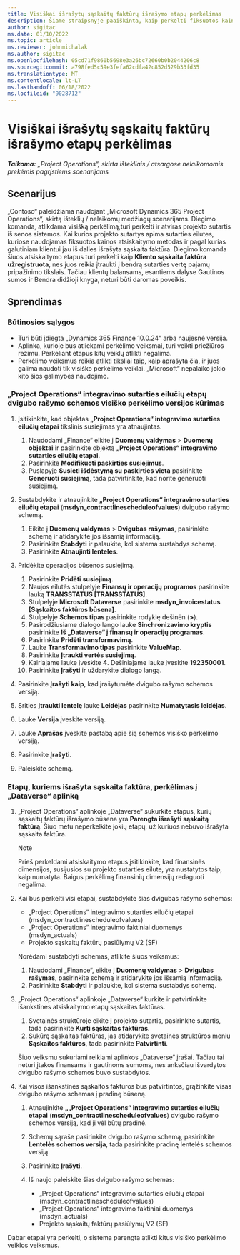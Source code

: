 ```yaml
---
title: Visiškai išrašytų sąskaitų faktūrų išrašymo etapų perkėlimas
description: Šiame straipsnyje paaiškinta, kaip perkelti fiksuotos kainos atsiskaitymo etapus, pagal kuriuos klientui buvo išrašytos sąskaitos faktūros pagal atviras projekto sutartis prieš įgyvendinimo pradžios datą.
author: sigitac
ms.date: 01/10/2022
ms.topic: article
ms.reviewer: johnmichalak
ms.author: sigitac
ms.openlocfilehash: 05cd71f9860b5698e3a26bc72660b0b2044206c8
ms.sourcegitcommit: a798fed5c59e3fefa62cdfa42c852d529b33fd35
ms.translationtype: MT
ms.contentlocale: lt-LT
ms.lasthandoff: 06/18/2022
ms.locfileid: "9028712"
---
```

# <a name="migrate-fully-invoiced-billing-milestones-at-cutover"></a>Visiškai išrašytų sąskaitų faktūrų išrašymo etapų perkėlimas

_**Taikoma:** „Project Operations“, skirta ištekliais / atsargose nelaikomomis prekėmis pagrįstiems scenarijams_

## <a name="scenario"></a>Scenarijus

„Contoso“ paleidžiama naudojant „Microsoft Dynamics 365 Project Operations“, skirtą išteklių / nelaikomų medžiagų scenarijams. Diegimo komanda, atlikdama visišką perkėlimą,turi perkelti ir atviras projekto sutartis iš senos sistemos. Kai kurios projekto sutartys apima sutarties eilutes, kuriose naudojamas fiksuotos kainos atsiskaitymo metodas ir pagal kurias galutiniam klientui jau iš dalies išrašyta sąskaita faktūra. Diegimo komanda šiuos atsiskaitymo etapus turi perkelti kaip **Kliento sąskaita faktūra užregistruota**, nes juos reikia įtraukti į bendrą sutarties vertę pajamų pripažinimo tikslais. Tačiau klientų balansams, esantiems dalyse Gautinos sumos ir Bendra didžioji knyga, neturi būti daromas poveikis.

## <a name="solution"></a>Sprendimas

### <a name="prerequisites"></a>Būtinosios sąlygos

- Turi būti įdiegta „Dynamics 365 Finance 10.0.24“ arba naujesnė versija.
- Aplinka, kurioje bus atliekami perkėlimo veiksmai, turi veikti priežiūros režimu. Perkeliant etapus kitų veiklų atlikti negalima.
- Perkėlimo veiksmus reikia atlikti tiksliai taip, kaip aprašyta čia, ir juos galima naudoti tik visiško perkėlimo veiklai. „Microsoft“ nepalaiko jokio kito šios galimybės naudojimo.

### <a name="create-a-cutover-version-of-the-project-operations-integration-contract-line-milestones-dual-write-map"></a>„Project Operations“ integravimo sutarties eilučių etapų dvigubo rašymo schemos visiško perkėlimo versijos kūrimas 

1. Įsitikinkite, kad objektas **„Project Operations“ integravimo sutarties eilučių etapai** tikslinis susiejimas yra atnaujintas. 

    1. Naudodami „Finance“ eikite į **Duomenų valdymas** \> **Duomenų objektai** ir pasirinkite objektą **„Project Operations“ integravimo sutarties eilučių etapai**. 
    2. Pasirinkite **Modifikuoti paskirties susiejimus**. 
    3. Puslapyje **Susieti išdėstymą su paskirties vieta** pasirinkite **Generuoti susiejimą**, tada patvirtinkite, kad norite generuoti susiejimą.

2. Sustabdykite ir atnaujinkite **„Project Operations“ integravimo sutarties eilučių etapai** (**msdyn\_contractlinescheduleofvalues**) dvigubo rašymo schemą. 

    1. Eikite į **Duomenų valdymas** \> **Dvigubas rašymas**, pasirinkite schemą ir atidarykite jos išsamią informaciją. 
    2. Pasirinkite **Stabdyti** ir palaukite, kol sistema sustabdys schemą. 
    3. Pasirinkite **Atnaujinti lenteles**.

3. Pridėkite operacijos būsenos susiejimą.

    1. Pasirinkite **Pridėti susiejimą**.
    2. Naujos eilutės stulpelyje **Finansų ir operacijų programos** pasirinkite lauką **TRANSSTATUS \[TRANSSTATUS\]**.
    3. Stulpelyje **Microsoft Dataverse** pasirinkite **msdyn\_invoicestatus \[Sąskaitos faktūros būsena\]**.
    4. Stulpelyje **Schemos tipas** pasirinkite rodyklę dešinėn (**\>**).
    5. Pasirodžiusiame dialogo lango lauke **Sinchronizavimo kryptis** pasirinkite **Iš „Dataverse“ į finansų ir operacijų programas**.
    6. Pasirinkite **Pridėti transformavimą**.
    7. Lauke **Transformavimo tipas** pasirinkite **ValueMap**.
    8. Pasirinkite **Įtraukti vertės susiejimą**.
    9. Kairiajame lauke įveskite **4**. Dešiniajame lauke įveskite **192350001**. 
    10. Pasirinkite **Įrašyti** ir uždarykite dialogo langą.

4. Pasirinkite **Įrašyti kaip**, kad įrašytumėte dvigubo rašymo schemos versiją. 
5. Srities **Įtraukti lentelę** lauke **Leidėjas** pasirinkite **Numatytasis leidėjas**.
6. Lauke **Versija** įveskite versiją.
7. Lauke **Aprašas** įveskite pastabą apie šią schemos visiško perkėlimo versiją. 
8. Pasirinkite **Įrašyti**.
9. Paleiskite schemą.

### <a name="migrate-invoiced-milestones-to-the-dataverse-environment"></a>Etapų, kuriems išrašyta sąskaita faktūra, perkėlimas į „Dataverse“ aplinką

1. „Project Operations“ aplinkoje „Dataverse“ sukurkite etapus, kurių sąskaitų faktūrų išrašymo būsena yra **Parengta išrašyti sąskaitą faktūrą**. Šiuo metu neperkelkite jokių etapų, už kuriuos nebuvo išrašyta sąskaita faktūra.

    > [!NOTE]
    > Prieš perkeldami atsiskaitymo etapus įsitikinkite, kad finansinės dimensijos, susijusios su projekto sutarties eilute, yra nustatytos taip, kaip numatyta. Baigus perkėlimą finansinių dimensijų redaguoti negalima.

2. Kai bus perkelti visi etapai, sustabdykite šias dvigubas rašymo schemas:

    - „Project Operations“ integravimo sutarties eilučių etapai (msdyn\_contractlinescheduleofvalues)
    - „Project Operations“ integravimo faktiniai duomenys (msdyn\_actuals)
    - Projekto sąskaitų faktūrų pasiūlymų V2 (SF)

    Norėdami sustabdyti schemas, atlikite šiuos veiksmus:

    1. Naudodami „Finance“, eikite į **Duomenų valdymas** \> **Dvigubas rašymas**, pasirinkite schemą ir atidarykite jos išsamią informaciją.
    2. Pasirinkite **Stabdyti** ir palaukite, kol sistema sustabdys schemą.

3. „Project Operations“ aplinkoje „Dataverse“ kurkite ir patvirtinkite išankstines atsiskaitymo etapų sąskaitas faktūras. 

    1. Svetainės struktūroje eikite į projekto sutartis, pasirinkite sutartis, tada pasirinkite **Kurti sąskaitas faktūras**.
    2. Sukūrę sąskaitas faktūras, jas atidarykite svetainės struktūros meniu **Sąskaitos faktūros**, tada pasirinkite **Patvirtinti**.

    Šiuo veiksmu sukuriami reikiami aplinkos „Dataverse“ įrašai. Tačiau tai neturi įtakos finansams ir gautinoms sumoms, nes anksčiau išvardytos dvigubo rašymo schemos buvo sustabdytos.

4. Kai visos išankstinės sąskaitos faktūros bus patvirtintos, grąžinkite visas dvigubo rašymo schemas į pradinę būseną.

    1. Atnaujinkite **„„Project Operations“ integravimo sutarties eilučių etapai** (**msdyn\_contractlinescheduleofvalues**) dvigubo rašymo schemos versiją, kad ji vėl būtų pradinė. 
    2. Schemų sąraše pasirinkite dvigubo rašymo schemą, pasirinkite **Lentelės schemos versija**, tada pasirinkite pradinę lentelės schemos versiją.
    3. Pasirinkite **Įrašyti**.
    4. Iš naujo paleiskite šias dvigubo rašymo schemas:

        - „Project Operations“ integravimo sutarties eilučių etapai (msdyn\_contractlinescheduleofvalues)
        - „Project Operations“ integravimo faktiniai duomenys (msdyn\_actuals)
        - Projekto sąskaitų faktūrų pasiūlymų V2 (SF)

Dabar etapai yra perkelti, o sistema parengta atlikti kitus visiško perkėlimo veiklos veiksmus.
